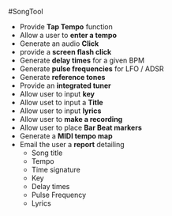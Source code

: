 #SongTool

* Provide **Tap Tempo** function
* Allow a user to **enter a tempo**
* Generate an audio **Click**
* provide a **screen flash click**
* Generate **delay times** for a given BPM
* Generate **pulse frequencies** for LFO / ADSR
* Generate **reference tones** 
* Provide an **integrated tuner**
* Allow user to input **key**
* Allow uset to input a **Title**
* Allow user to input **lyrics**
* Allow user to **make a recording**
* Allow user to place **Bar Beat markers**
* Generate a **MIDI tempo map**
* Email the user a **report** detailing
	 * Song title
	 * Tempo 
	 * Time signature
	 * Key
	 * Delay times
	 * Pulse Frequency
	 * Lyrics

